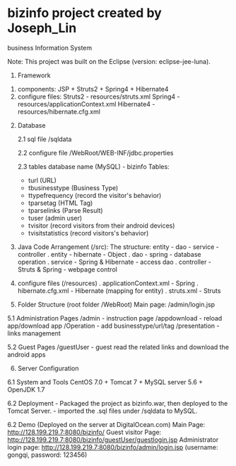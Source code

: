 # bizinfo project created by Joseph_Lin
business Information System

Note:
This project was built on the Eclipse (version: eclipse-jee-luna).

1. Framework
1) components: JSP + Struts2 + Spring4 + Hibernate4
2) configure files: Struts2 - resources/struts.xml
                    Spring4 - resources/applicationContext.xml
                    Hibernate4 - resources/hibernate.cfg.xml

2. Database

   2.1 sql file
	/sqldata
	
   2.2 configure file
	/WebRoot/WEB-INF/jdbc.properties
	
   2.3 tables
	database name (MySQL) - bizinfo
	Tables:
	- turl (URL)
	- tbusinesstype (Business Type)
	- ttypefrequency (record the visitor's behavior)
	- tparsetag (HTML Tag)
	- tparselinks (Parse Result)
	- tuser (admin user)
	- tvisitor (record visitors from their android devices)
	- tvisitstatistics (record visitors's behavior)
	
3. Java Code Arrangement (/src): 
   The structure: entity - dao - service - controller
 . entity - hibernate - Object
 . dao - spring - database operation
 . service - Spring & Hibernate - access dao
 . controller - Struts & Spring - webpage control

4. configure files (/resources)
 . applicationContext.xml - Spring
 . hibernate.cfg.xml - Hibernate (mapping for entity)
 . struts.xml - Struts

5. Folder Structure (root folder /WebRoot)
 Main page: /admin/login.jsp
 
 5.1 Administration Pages
     /admin - instruction page
     /appdownload - reload app/download app
     /Operation - add businesstype/url/tag
     /presentation - links management

 5.2 Guest Pages
     /guestUser - guest read the related links and download the android apps

6. Server Configuration
   
  6.1 System and Tools
      CentOS 7.0 + Tomcat 7 + MySQL server 5.6 + OpenJDK 1.7

  6.2 Deployment
      - Packaged the project as bizinfo.war, then deployed to the Tomcat Server.
      - imported the .sql files under /sqldata to MySQL.

  6.2 Demo (Deployed on the server at DigitalOcean.com)
      Main Page: http://128.199.219.7:8080/bizinfo/
      Guest visitor Page: http://128.199.219.7:8080/bizinfo/guestUser/guestlogin.jsp
      Administrator login page: http://128.199.219.7:8080/bizinfo/admin/login.jsp 
      (username: gongqi, password: 123456)


